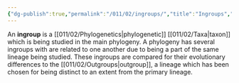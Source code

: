 ```yaml
---
{"dg-publish":true,"permalink":"/011/02/ingroups/","title":"Ingroups","tags":["BIOL422"]}
---
```


An **ingroup** is a [[011/02/Phylogenetics\|phylogenetic]] [[011/02/Taxa\|taxon]] which is being studied in the main phylogeny. A phylogeny has several ingroups with are related to one another due to being a part of the same lineage being studied. These ingroups are compared for their evolutionary differences to the [[011/02/Outgroups\|outgroup]], a lineage which has been chosen for being distinct to an extent from the primary lineage.